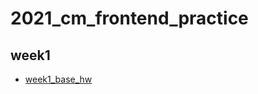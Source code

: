# 2021_cm_frontend_practice
 
## week1
- [week1_base_hw](https://jaosn60810.github.io/2021_cm_frontend_practice/week1_all/week1_base_hw)
